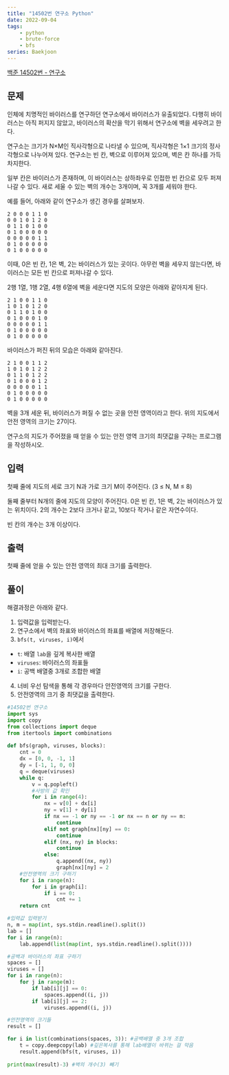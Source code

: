 ```yaml
---
title: "14502번 연구소 Python"
date: 2022-09-04
tags: 
    - python
    - brute-force
    - bfs
series: Baekjoon
---
```


  

[백준 14502번 - 연구소](https://www.acmicpc.net/problem/14502)

  

## 문제

인체에 치명적인 바이러스를 연구하던 연구소에서 바이러스가 유출되었다. 다행히 바이러스는 아직 퍼지지 않았고, 바이러스의 확산을 막기 위해서 연구소에 벽을 세우려고 한다.

연구소는 크기가 N×M인 직사각형으로 나타낼 수 있으며, 직사각형은 1×1 크기의 정사각형으로 나누어져 있다. 연구소는 빈 칸, 벽으로 이루어져 있으며, 벽은 칸 하나를 가득 차지한다. 

일부 칸은 바이러스가 존재하며, 이 바이러스는 상하좌우로 인접한 빈 칸으로 모두 퍼져나갈 수 있다. 새로 세울 수 있는 벽의 개수는 3개이며, 꼭 3개를 세워야 한다.

예를 들어, 아래와 같이 연구소가 생긴 경우를 살펴보자.

```
2 0 0 0 1 1 0
0 0 1 0 1 2 0
0 1 1 0 1 0 0
0 1 0 0 0 0 0
0 0 0 0 0 1 1
0 1 0 0 0 0 0
0 1 0 0 0 0 0
```
이때, 0은 빈 칸, 1은 벽, 2는 바이러스가 있는 곳이다. 아무런 벽을 세우지 않는다면, 바이러스는 모든 빈 칸으로 퍼져나갈 수 있다.

2행 1열, 1행 2열, 4행 6열에 벽을 세운다면 지도의 모양은 아래와 같아지게 된다.
```
2 1 0 0 1 1 0
1 0 1 0 1 2 0
0 1 1 0 1 0 0
0 1 0 0 0 1 0
0 0 0 0 0 1 1
0 1 0 0 0 0 0
0 1 0 0 0 0 0
```
바이러스가 퍼진 뒤의 모습은 아래와 같아진다.
```
2 1 0 0 1 1 2
1 0 1 0 1 2 2
0 1 1 0 1 2 2
0 1 0 0 0 1 2
0 0 0 0 0 1 1
0 1 0 0 0 0 0
0 1 0 0 0 0 0
```
벽을 3개 세운 뒤, 바이러스가 퍼질 수 없는 곳을 안전 영역이라고 한다. 위의 지도에서 안전 영역의 크기는 27이다.

연구소의 지도가 주어졌을 때 얻을 수 있는 안전 영역 크기의 최댓값을 구하는 프로그램을 작성하시오.

## 입력

첫째 줄에 지도의 세로 크기 N과 가로 크기 M이 주어진다. (3 ≤ N, M ≤ 8)

둘째 줄부터 N개의 줄에 지도의 모양이 주어진다. 0은 빈 칸, 1은 벽, 2는 바이러스가 있는 위치이다. 2의 개수는 2보다 크거나 같고, 10보다 작거나 같은 자연수이다.

빈 칸의 개수는 3개 이상이다.

  

## 출력

첫째 줄에 얻을 수 있는 안전 영역의 최대 크기를 출력한다.

  
## 풀이

해결과정은 아래와 같다.

1. 입력값을 입력받는다.
2. 연구소에서 벽의 좌표와 바이러스의 좌표를 배열에 저장해둔다.
3. `bfs(t, viruses, i)`에서 
- `t`: 배열 `lab`을 깊게 복사한 배열
- `viruses`: 바이러스의 좌표들
- `i`: 공백 배열중 3개로 조합한 배열

4. 너비 우선 탐색을 통해 각 경우마다 안전영역의 크기를 구한다.
5. 안전영역의 크기 중 최댓값을 출력한다.

```python
#14502번 연구소
import sys
import copy
from collections import deque   
from itertools import combinations  
    
def bfs(graph, viruses, blocks):
    cnt = 0
    dx = [0, 0, -1, 1]
    dy = [-1, 1, 0, 0]
    q = deque(viruses)
    while q:
        v = q.popleft()
        #사방의 값 확인
        for i in range(4):
            nx = v[0] + dx[i]
            ny = v[1] + dy[i]
            if nx == -1 or ny == -1 or nx == n or ny == m:
                continue
            elif not graph[nx][ny] == 0:
                continue
            elif (nx, ny) in blocks:
                continue
            else:
                q.append((nx, ny))
                graph[nx][ny] = 2 
    #안전영역의 크기 구하기
    for i in range(n):
        for i in graph[i]:
            if i == 0:
                cnt += 1
    return cnt

#입력값 입력받기
n, m = map(int, sys.stdin.readline().split())
lab = []
for i in range(n):
    lab.append(list(map(int, sys.stdin.readline().split())))

#공백과 바이러스의 좌표 구하기  
spaces = []
viruses = []
for i in range(n):
    for j in range(m):
        if lab[i][j] == 0:
            spaces.append((i, j))
        if lab[i][j] == 2:
            viruses.append((i, j))

#안전영역의 크기들
result = []

for i in list(combinations(spaces, 3)): #공백배열 중 3개 조합
    t = copy.deepcopy(lab) #깊은복사를 통해 lab배열이 바뀌는 걸 막음
    result.append(bfs(t, viruses, i))
    
print(max(result)-3) #벽의 개수(3) 빼기
```